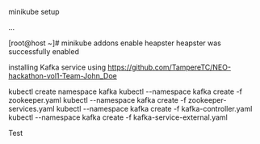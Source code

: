 minikube setup

...

[root@host ~]# minikube addons enable heapster
heapster was successfully enabled

installing Kafka service using
https://github.com/TampereTC/NEO-hackathon-vol1-Team-John_Doe 

  kubectl create namespace kafka
  kubectl --namespace kafka create -f zookeeper.yaml
  kubectl --namespace kafka create -f zookeeper-services.yaml
  kubectl --namespace kafka create -f kafka-controller.yaml
  kubectl --namespace kafka create -f kafka-service-external.yaml

Test
